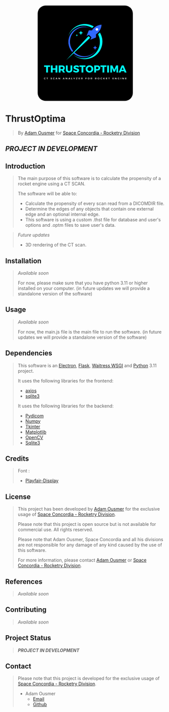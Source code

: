 <div style="display: flex; flex-direction: column; align-items: center; justify-content: center; margin: 25px;">
<img src="frontend/GUI/assets/img/ThrustOptima_Logo.png" alt="" style="height: 300px; border-radius: 25px">
</div>

# ThrustOptima
>By [Adam Ousmer](https://github.com/AdamOusmer) for [Space Concordia - Rocketry Division](https://spaceconcordia.ca/rocketry)

## _PROJECT IN DEVELOPMENT_


## Introduction

> The main purpose of this software is to calculate the propensity of a rocket engine using a CT SCAN. 
>
> The software will be able to:
> 
> - Calculate the propensity of every scan read from a DICOMDIR file.
> - Determine the edges of any objects that contain one external edge and an optional internal edge.
> - This software is using a custom .thst file for database and user's options and .optm files to save user's data.

> _Future updates_
> - 3D rendering of the CT scan.


## Installation

> _Available soon_
>
> For now, please make sure that you have python 3.11 or higher installed on your computer. (in future updates we will provide a standalone version of the software)


## Usage

> _Available soon_
>
> For now, the main.js file is the main file to run the software. (in future updates we will provide a standalone version of the software)

## Dependencies
> This software is an [Electron](https://www.electronjs.org), [Flask](https://flask.palletsprojects.com/en/3.0.x/), [Waitress WSGI](https://pypi.org/project/waitress/) and [Python](https://www.python.org) 3.11 project.
> 
> It uses the following libraries for the frontend:
> - [axios](https://axios-http.com/docs/intro)
> - [sqlite3](https://www.sqlite.org/index.html)
> 
> It uses the following libraries for the backend:
> - [Pydicom](https://pydicom.github.io/pydicom/dev/index.html#)
> - [Numpy](https://numpy.org/doc/)
> - [Tkinter](https://docs.python.org/3/library/tkinter.html)
> - [Matplotlib](https://matplotlib.org/stable/contents.html)
> - [OpenCV](https://docs.opencv.org/master/)
> - [Sqlite3](https://www.sqlite.org/index.html)


## Credits

> Font :
> - [Playfair-Display](https://github.com/clauseggers/Playfair-Display)

## License

> This project has been developed by [Adam Ousmer](https://github.com/AdamOusmer) for the exclusive usage of [Space Concordia - Rocketry Division](https://spaceconcordia.ca/rocketry).
> 
> Please note that this project is open source but is not available for commercial use. All rights reserved.
> 
> Please note that Adam Ousmer, Space Concordia and all his divisions are not responsible for any damage of any kind caused by the use of this software.
> 
> For more information, please contact [Adam Ousmer](https://github.com/AdamOusmer) or [Space Concordia - Rocketry Division](https://spaceconcordia.ca/rocketry).

## References

> _Available soon_


## Contributing

> _Available soon_

## Project Status
> _**PROJECT IN DEVELOPMENT**_

## Contact
> Please note that this project is developed for the exclusive usage of [Space Concordia - Rocketry Division](https://spaceconcordia.ca/rocketry).
> 
> - Adam Ousmer 
>   - [Email](mailto:adam.ousmer@spaceconcordia.ca) 
>   - [Github](https://www.github.com/AdamOusmer)

